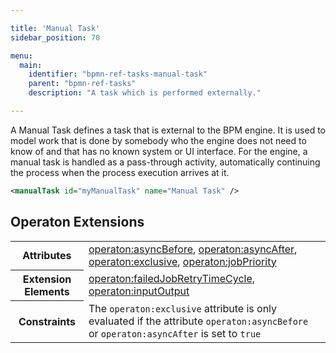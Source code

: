 ```yaml
---

title: 'Manual Task'
sidebar_position: 70

menu:
  main:
    identifier: "bpmn-ref-tasks-manual-task"
    parent: "bpmn-ref-tasks"
    description: "A task which is performed externally."

---
```


A Manual Task defines a task that is external to the BPM engine. It is used to model work that is done by somebody who the engine does not need to know of and that has no known system or UI interface. For the engine, a manual task is handled as a pass-through activity, automatically continuing the process when the process execution arrives at it.

```xml
<manualTask id="myManualTask" name="Manual Task" />
```


## Operaton Extensions

<table class="table table-striped">
  <tr>
    <th>Attributes</th>
    <td>
      <a href="../reference/bpmn20/custom-extensions/extension-attributes.md#asyncbefore">operaton:asyncBefore</a>,
      <a href="../reference/bpmn20/custom-extensions/extension-attributes.md#asyncafter">operaton:asyncAfter</a>,
      <a href="../reference/bpmn20/custom-extensions/extension-attributes.md#exclusive">operaton:exclusive</a>,
      <a href="../reference/bpmn20/custom-extensions/extension-attributes.md#jobpriority">operaton:jobPriority</a>
    </td>
  </tr>
  <tr>
    <th>Extension Elements</th>
    <td>
      <a href="../reference/bpmn20/custom-extensions/extension-elements.md#failedjobretrytimecycle">operaton:failedJobRetryTimeCycle</a>,
      <a href="../reference/bpmn20/custom-extensions/extension-elements.md#inputoutput">operaton:inputOutput</a>
    </td>
  </tr>
  <tr>
    <th>Constraints</th>
    <td>
      The <code>operaton:exclusive</code> attribute is only evaluated if the attribute
      <code>operaton:asyncBefore</code> or <code>operaton:asyncAfter</code> is set to <code>true</code>
    </td>
  </tr>
</table>
